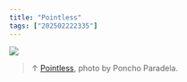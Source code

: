 ```yaml
---
title: "Pointless"
tags: ["202502222335"]
---
```

![](../assets/202107161815.jpg)

>↑ [Pointless](202105271855), photo by Poncho Paradela.